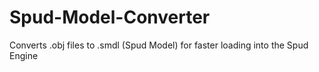 # Spud-Model-Converter
Converts .obj files to .smdl (Spud Model) for faster loading into the Spud Engine
